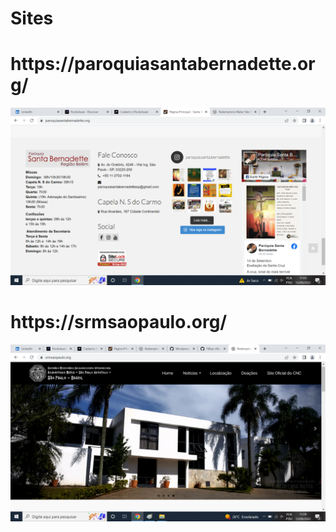 # Sites 

#
<h1>https://paroquiasantabernadette.org/</h1>

![preview img](/preview2.png)


#
#
#

<h1>https://srmsaopaulo.org/</h1>

![preview img](/preview.png)
